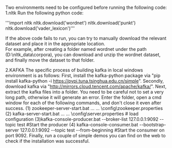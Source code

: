 Two environments need to be configured before running the following code:<br>
1.nltk
Run the following python code:

'''import nltk
nltk.download('wordnet')
nltk.download('punkt')
nltk.download('vader_lexicon')'''

If the above code fails to run, you can try to manually download the relevant dataset and place it in the appropriate location.<br>
For example, after creating a folder named wordnet under the path (D:\nltk_data\corpora), you can download and unzip the wordnet dataset, and finally move the dataset to that folder.

2.KAFKA
The specific process of building kafka in local windows environment is as follows:
First, install the kafka-python package via "pip install kafka-python -i https://pypi.tuna.tsinghua.edu.cn/simple".
Secondly, download kafka via "http://mirrors.cloud.tencent.com/apache/kafka/".
Next, extract the kafka files into a folder. You need to be careful not to set a very long path, otherwise it will generate an error. Enter the folder, open a cmd window for each of the following commands, and don't close it even after success.
 (1) zookeeper-server-start.bat ... \... \config\zookeeper.properties
 (2) kafka-server-start.bat ... \... \config\server.properties # load configuration
 (3)kafka-console-producer.bat --broker-list 127.0.0.1:9092 --topic test #Start the producer
 (4) kafka-console-consumer.bat --bootstrap-server 127.0.0.1:9092 --topic test --from-beginning #Start the consumer on port 9092.
Finally, run a couple of simple demos you can find on the web to check if the installation was successful.

